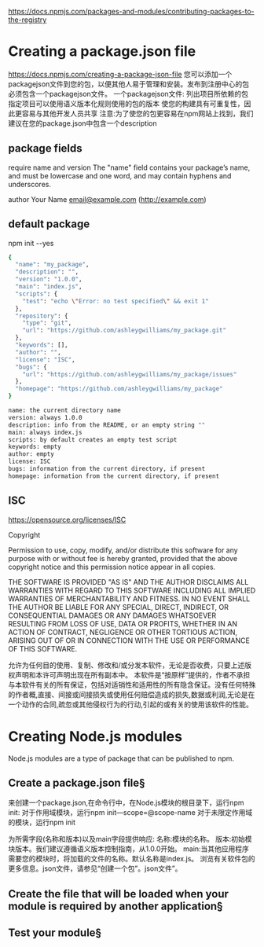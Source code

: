 https://docs.npmjs.com/packages-and-modules/contributing-packages-to-the-registry
# Creating a package.json file
https://docs.npmjs.com/creating-a-package-json-file
您可以添加一个packagejson文件到您的包，以便其他人易于管理和安装。发布到注册中心的包必须包含一个packagejson文件。
一个packagejson文件:
列出项目所依赖的包
指定项目可以使用语义版本化规则使用的包的版本
使您的构建具有可重复性，因此更容易与其他开发人员共享
注意:为了使您的包更容易在npm网站上找到，我们建议在您的package.json中包含一个description

## package fields

require name and version
The "name" field contains your package’s name, and must be lowercase and one word, and may contain hyphens and underscores.

author
Your Name <email@example.com> (http://example.com)

## default package
npm init --yes

```bash
{
  "name": "my_package",
  "description": "",
  "version": "1.0.0",
  "main": "index.js",
  "scripts": {
    "test": "echo \"Error: no test specified\" && exit 1"
  },
  "repository": {
    "type": "git",
    "url": "https://github.com/ashleygwilliams/my_package.git"
  },
  "keywords": [],
  "author": "",
  "license": "ISC",
  "bugs": {
    "url": "https://github.com/ashleygwilliams/my_package/issues"
  },
  "homepage": "https://github.com/ashleygwilliams/my_package"
}

name: the current directory name
version: always 1.0.0
description: info from the README, or an empty string ""
main: always index.js
scripts: by default creates an empty test script
keywords: empty
author: empty
license: ISC
bugs: information from the current directory, if present
homepage: information from the current directory, if present
```

## ISC
https://opensource.org/licenses/ISC

Copyright <YEAR> <OWNER>

Permission to use, copy, modify, and/or distribute this software for any purpose with or without fee is hereby granted, provided that the above copyright notice and this permission notice appear in all copies.

THE SOFTWARE IS PROVIDED "AS IS" AND THE AUTHOR DISCLAIMS ALL WARRANTIES WITH REGARD TO THIS SOFTWARE INCLUDING ALL IMPLIED WARRANTIES OF MERCHANTABILITY AND FITNESS. IN NO EVENT SHALL THE AUTHOR BE LIABLE FOR ANY SPECIAL, DIRECT, INDIRECT, OR CONSEQUENTIAL DAMAGES OR ANY DAMAGES WHATSOEVER RESULTING FROM LOSS OF USE, DATA OR PROFITS, WHETHER IN AN ACTION OF CONTRACT, NEGLIGENCE OR OTHER TORTIOUS ACTION, ARISING OUT OF OR IN CONNECTION WITH THE USE OR PERFORMANCE OF THIS SOFTWARE.

允许为任何目的使用、复制、修改和/或分发本软件，无论是否收费，只要上述版权声明和本许可声明出现在所有副本中。
本软件是“按原样”提供的，作者不承担与本软件有关的所有保证，包括对适销性和适用性的所有隐含保证。没有任何特殊的作者概,直接、间接或间接损失或使用任何赔偿造成的损失,数据或利润,无论是在一个动作的合同,疏忽或其他侵权行为的行动,引起的或有关的使用该软件的性能。

# Creating Node.js modules

Node.js modules are a type of package that can be published to npm.

## Create a package.json file§
来创建一个package.json,在命令行中，在Node.js模块的根目录下，运行npm init:
对于作用域模块，运行npm init—scope=@scope-name
对于未限定作用域的模块，运行npm init

为所需字段(名称和版本)以及main字段提供响应:
名称:模块的名称。
版本:初始模块版本。我们建议遵循语义版本控制指南，从1.0.0开始。
main:当其他应用程序需要您的模块时，将加载的文件的名称。默认名称是index.js。
浏览有关软件包的更多信息。json文件，请参见“创建一个包”。json文件”。
## Create the file that will be loaded when your module is required by another application§

## Test your module§
